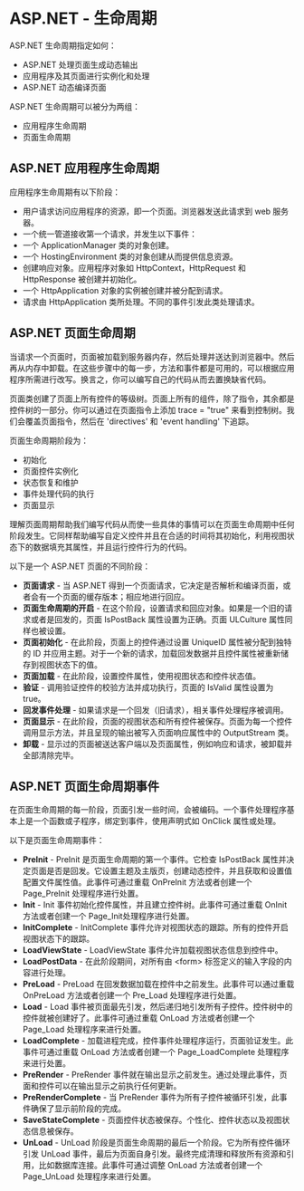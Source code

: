 # ASP.NET - 生命周期

ASP.NET 生命周期指定如何：  

- ASP.NET 处理页面生成动态输出
- 应用程序及其页面进行实例化和处理  
- ASP.NET 动态编译页面

ASP.NET 生命周期可以被分为两组：  

- 应用程序生命周期
- 页面生命周期

## ASP.NET 应用程序生命周期

应用程序生命周期有以下阶段：  

- 用户请求访问应用程序的资源，即一个页面。浏览器发送此请求到 web 服务器。  
- 一个统一管道接收第一个请求，并发生以下事件：
 - 一个 ApplicationManager 类的对象创建。
 - 一个 HostingEnvironment 类的对象创建从而提供信息资源。
- 创建响应对象。应用程序对象如 HttpContext，HttpRequest 和 HttpResponse 被创建并初始化。
- 一个 HttpApplication 对象的实例被创建并被分配到请求。
- 请求由 HttpApplication 类所处理。不同的事件引发此类处理请求。

## ASP.NET 页面生命周期

当请求一个页面时，页面被加载到服务器内存，然后处理并送达到浏览器中。然后再从内存中卸载。在这些步骤中的每一步，方法和事件都是可用的，可以根据应用程序所需进行改写。换言之，你可以编写自己的代码从而去置换缺省代码。

页面类创建了页面上所有控件的等级树。页面上所有的组件，除了指令，其余都是控件树的一部分。你可以通过在页面指令上添加 trace = "true" 来看到控制树。我们会覆盖页面指令，然后在 'directives' 和 'event handling' 下追踪。

页面生命周期阶段为：

- 初始化
- 页面控件实例化
- 状态恢复和维护
- 事件处理代码的执行
- 页面显示

理解页面周期帮助我们编写代码从而使一些具体的事情可以在页面生命周期中任何阶段发生。它同样帮助编写自定义控件并且在合适的时间将其初始化，利用视图状态下的数据填充其属性，并且运行控件行为的代码。

以下是一个 ASP.NET 页面的不同阶段：

- **页面请求** - 当 ASP.NET 得到一个页面请求，它决定是否解析和编译页面，或者会有一个页面的缓存版本；相应地进行回应。
- **页面生命周期的开启** - 在这个阶段，设置请求和回应对象。如果是一个旧的请求或者是回发的，页面 IsPostBack 属性设置为正确。页面 ULCulture 属性同样也被设置。
- **页面初始化** - 在此阶段，页面上的控件通过设置 UniqueID 属性被分配到独特的 ID 并应用主题。对于一个新的请求，加载回发数据并且控件属性被重新储存到视图状态下的值。
- **页面加载** - 在此阶段，设置控件属性，使用视图状态和控件状态值。
- **验证** - 调用验证控件的校验方法并成功执行，页面的 IsValid 属性设置为 true。
- **回发事件处理** - 如果请求是一个回发（旧请求），相关事件处理程序被调用。
- **页面显示** - 在此阶段，页面的视图状态和所有控件被保存。页面为每一个控件调用显示方法，并且呈现的输出被写入页面响应属性中的 OutputStream 类。
- **卸载** - 显示过的页面被送达客户端以及页面属性，例如响应和请求，被卸载并全部清除完毕。

## ASP.NET 页面生命周期事件

在页面生命周期的每一阶段，页面引发一些时间，会被编码。一个事件处理程序基本上是一个函数或子程序，绑定到事件，使用声明式如 OnClick 属性或处理。

以下是页面生命周期事件：

- **PreInit** - PreInit 是页面生命周期的第一个事件。它检查 IsPostBack 属性并决定页面是否是回发。它设置主题及主版页，创建动态控件，并且获取和设置值配置文件属性值。此事件可通过重载 OnPreInit 方法或者创建一个 Page_PreInit 处理程序进行处置。
- **Init** - Init 事件初始化控件属性，并且建立控件树。此事件可通过重载 OnInit 方法或者创建一个 Page_Init处理程序进行处置。
- **InitComplete** - InitComplete 事件允许对视图状态的跟踪。所有的控件开启视图状态下的跟踪。
- **LoadViewState** - LoadViewState 事件允许加载视图状态信息到控件中。
- **LoadPostData** - 在此阶段期间，对所有由 \<form> 标签定义的输入字段的内容进行处理。
- **PreLoad** - PreLoad 在回发数据加载在控件中之前发生。此事件可以通过重载 OnPreLoad 方法或者创建一个 Pre_Load 处理程序进行处置。
- **Load** - Load 事件被页面最先引发，然后递归地引发所有子控件。控件树中的控件就被创建好了。此事件可通过重载 OnLoad 方法或者创建一个 Page_Load 处理程序来进行处置。
- **LoadComplete** - 加载进程完成，控件事件处理程序运行，页面验证发生。此事件可通过重载 OnLoad 方法或者创建一个 Page_LoadComplete 处理程序来进行处置。
- **PreRender** - PreRender 事件就在输出显示之前发生。通过处理此事件，页面和控件可以在输出显示之前执行任何更新。
- **PreRenderComplete** - 当 PreRender 事件为所有子控件被循环引发，此事件确保了显示前阶段的完成。
- **SaveStateComplete** - 页面控件状态被保存。个性化、控件状态以及视图状态信息被保存。
- **UnLoad** - UnLoad 阶段是页面生命周期的最后一个阶段。它为所有控件循环引发 UnLoad 事件，最后为页面自身引发。最终完成清理和释放所有资源和引用，比如数据库连接。此事件可通过调整 OnLoad 方法或者创建一个 Page_UnLoad 处理程序来进行处置。
